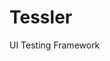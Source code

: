 Tessler
=======

UI Testing Framework

<style type="text/css">
 @import "http://mbuild.cloudapp.net/css/status/externalStatus.css";
</style>

<script type="text/javascript" src="http://mbuild.cloudapp.net/externalStatus.html?js=1"></script>
